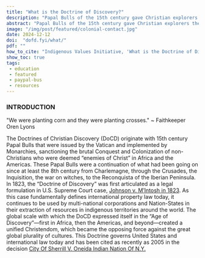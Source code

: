 ```yaml
---
title: "What is the Doctrine of Discovery?"
description: "Papal Bulls of the 15th century gave Christian explorers the right to claim lands they ‘discovered’ and lay claim to those lands for their Christian Monarchs."
abstract: "Papal Bulls of the 15th century gave Christian explorers the right to claim lands they ‘discovered’ and lay claim to those lands for their Christian Monarchs. Any land that was not inhabited by Christians was available to be ‘discovered’, claimed, and exploited. If the ‘pagan’ inhabitants could be converted, they might be spared. If not, they could be enslaved or killed."
image: "/img/post/featured/colonial-contact.jpg"
date: 2024-12-12
doi:  "dofd.fyi/what/"
pdf: ""
how_to_cite: "Indigenous Values Initiative, 'What is the Doctrine of Discovery?,' Doctrine of Discovery Project (30 July 2018)"
show_toc: true
tags: 
 - education
 - featured
 - paypal-bus
 - resources
---
```


### INTRODUCTION

"We were planting corn and they were planting crosses." ~ Faithkeeper Oren Lyons

The Doctrines of Christian Discovery (DoCD) originate with 15th century Papal Bulls that were issued by the Vatican and implemented by Monarchies, sanctioning the brutal Conquest and Colonization of non-Christians who were deemed “enemies of Christ” in Africa and the Americas. These Papal Bulls were a continuation of what had been going on since at least the 8th century from Charlemagne, through the Crusades, the Inquisition, the war on witches, to the Reconquista of the Iberian Peninsula. In 1823, the “Doctrine of Discovery” was first articulated as a legal formulation in U.S. Supreme Court case, [Johnson v. M’Intosh in 1823](/johnson-v-mcintosh/). As this case fundamentally defines international property law today, it continues to be used by multi-national corporations and Nation-States in their extraction of resources in indigenous territories around the world. The global scale with which the DoCD expressed itself in the “Age of Discovery”—first in Africa, then the Americas, and beyond—created a unified Christendom, which became the opposing force against the great global plurality of cultures. This Doctrine governs United States and international law today and has been cited as recently as 2005 in the decision [City Of Sherrill V. Oneida Indian Nation Of N.Y.](/sherrill-v-oneida-opinion-of-the-court/)
